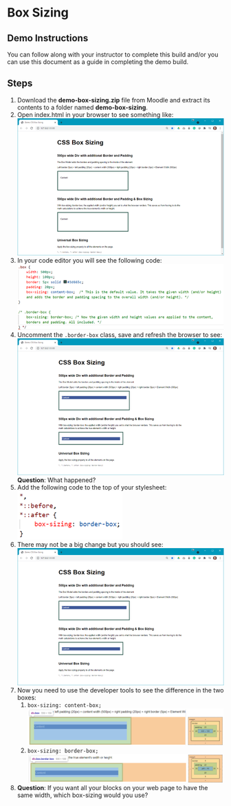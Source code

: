 # Box Sizing

## Demo Instructions
You can follow along with your instructor to complete this build and/or you can use this document as a guide in completing the demo build.

## Steps
1. Download the **demo-box-sizing.zip** file from Moodle and extract its contents to a folder named **demo-box-sizing**.
2. Open index.html in your browser to see something like:<br>
![box-sizing-1](images/box-sizing-1.png)
3. In your code editor you will see the following code:<br>
![box-code-1](images/box-code-1.png)
4. Uncomment the `.border-box` class, save and refresh the browser to see:<br>
![box-sizing-2](images/box-sizing-2.png)<br>
**Question**: What happened?
5. Add the following code to the top of your stylesheet:<br>
![box-code-2](images/box-code-2.png)
6. There may not be a big change but you should see:<br>
![box-sizing-3](images/box-sizing-3.png)
7. Now you need to use the developer tools to see the difference in the two boxes:
    1. `box-sizing: content-box;`<br>
    ![content-box](images/content-box.png)
    2. `box-sizing: border-box;`<br>
    ![border-box](images/border-box.png)
8. **Question**: If you want all your blocks on your web page to have the same width, which box-sizing would you use?